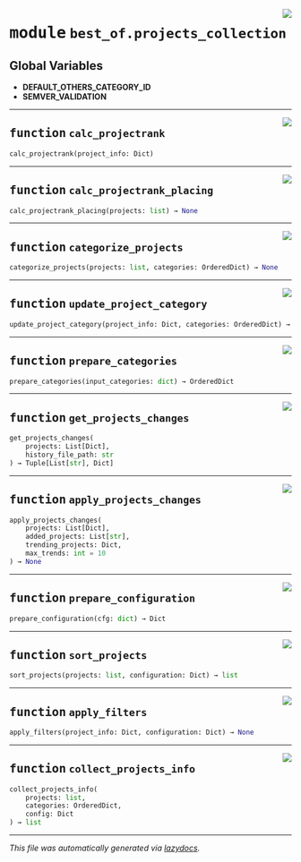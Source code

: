<!-- markdownlint-disable -->

<a href="https://github.com/ml-tooling/best-of-generator/blob/main/src/best_of/projects_collection.py#L0"><img align="right" style="float:right;" src="https://img.shields.io/badge/-source-cccccc?style=flat-square"></a>

# <kbd>module</kbd> `best_of.projects_collection`




**Global Variables**
---------------
- **DEFAULT_OTHERS_CATEGORY_ID**
- **SEMVER_VALIDATION**

---

<a href="https://github.com/ml-tooling/best-of-generator/blob/main/src/best_of/projects_collection.py#L34"><img align="right" style="float:right;" src="https://img.shields.io/badge/-source-cccccc?style=flat-square"></a>

## <kbd>function</kbd> `calc_projectrank`

```python
calc_projectrank(project_info: Dict)
```






---

<a href="https://github.com/ml-tooling/best-of-generator/blob/main/src/best_of/projects_collection.py#L134"><img align="right" style="float:right;" src="https://img.shields.io/badge/-source-cccccc?style=flat-square"></a>

## <kbd>function</kbd> `calc_projectrank_placing`

```python
calc_projectrank_placing(projects: list) → None
```






---

<a href="https://github.com/ml-tooling/best-of-generator/blob/main/src/best_of/projects_collection.py#L172"><img align="right" style="float:right;" src="https://img.shields.io/badge/-source-cccccc?style=flat-square"></a>

## <kbd>function</kbd> `categorize_projects`

```python
categorize_projects(projects: list, categories: OrderedDict) → None
```






---

<a href="https://github.com/ml-tooling/best-of-generator/blob/main/src/best_of/projects_collection.py#L207"><img align="right" style="float:right;" src="https://img.shields.io/badge/-source-cccccc?style=flat-square"></a>

## <kbd>function</kbd> `update_project_category`

```python
update_project_category(project_info: Dict, categories: OrderedDict) → None
```






---

<a href="https://github.com/ml-tooling/best-of-generator/blob/main/src/best_of/projects_collection.py#L221"><img align="right" style="float:right;" src="https://img.shields.io/badge/-source-cccccc?style=flat-square"></a>

## <kbd>function</kbd> `prepare_categories`

```python
prepare_categories(input_categories: dict) → OrderedDict
```






---

<a href="https://github.com/ml-tooling/best-of-generator/blob/main/src/best_of/projects_collection.py#L232"><img align="right" style="float:right;" src="https://img.shields.io/badge/-source-cccccc?style=flat-square"></a>

## <kbd>function</kbd> `get_projects_changes`

```python
get_projects_changes(
    projects: List[Dict],
    history_file_path: str
) → Tuple[List[str], Dict]
```






---

<a href="https://github.com/ml-tooling/best-of-generator/blob/main/src/best_of/projects_collection.py#L260"><img align="right" style="float:right;" src="https://img.shields.io/badge/-source-cccccc?style=flat-square"></a>

## <kbd>function</kbd> `apply_projects_changes`

```python
apply_projects_changes(
    projects: List[Dict],
    added_projects: List[str],
    trending_projects: Dict,
    max_trends: int = 10
) → None
```






---

<a href="https://github.com/ml-tooling/best-of-generator/blob/main/src/best_of/projects_collection.py#L295"><img align="right" style="float:right;" src="https://img.shields.io/badge/-source-cccccc?style=flat-square"></a>

## <kbd>function</kbd> `prepare_configuration`

```python
prepare_configuration(cfg: dict) → Dict
```






---

<a href="https://github.com/ml-tooling/best-of-generator/blob/main/src/best_of/projects_collection.py#L347"><img align="right" style="float:right;" src="https://img.shields.io/badge/-source-cccccc?style=flat-square"></a>

## <kbd>function</kbd> `sort_projects`

```python
sort_projects(projects: list, configuration: Dict) → list
```






---

<a href="https://github.com/ml-tooling/best-of-generator/blob/main/src/best_of/projects_collection.py#L369"><img align="right" style="float:right;" src="https://img.shields.io/badge/-source-cccccc?style=flat-square"></a>

## <kbd>function</kbd> `apply_filters`

```python
apply_filters(project_info: Dict, configuration: Dict) → None
```






---

<a href="https://github.com/ml-tooling/best-of-generator/blob/main/src/best_of/projects_collection.py#L446"><img align="right" style="float:right;" src="https://img.shields.io/badge/-source-cccccc?style=flat-square"></a>

## <kbd>function</kbd> `collect_projects_info`

```python
collect_projects_info(
    projects: list,
    categories: OrderedDict,
    config: Dict
) → list
```








---

_This file was automatically generated via [lazydocs](https://github.com/ml-tooling/lazydocs)._
